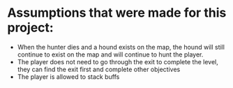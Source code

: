 # Assumptions that were made for this project:
- When the hunter dies and a hound exists on the map, the hound will still continue to exist on the map and will continue to hunt the player.
- The player does not need to go through the exit to complete the level, they can find the exit first and complete other objectives
- The player is allowed to stack buffs
